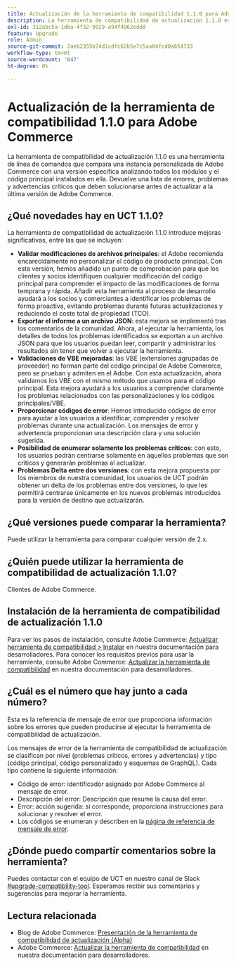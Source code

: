 ```yaml
---
title: Actualización de la herramienta de compatibilidad 1.1.0 para Adobe Commerce
description: La herramienta de compatibilidad de actualización 1.1.0 es una herramienta de línea de comandos que compara una instancia personalizada de Adobe Commerce con una versión específica analizando todos los módulos y el código principal instalados en ella. Devuelve una lista de errores, problemas y advertencias críticos que deben solucionarse antes de actualizar a la última versión de Adobe Commerce.
exl-id: 312abc5a-1d6a-4f32-9929-a94f4962eddd
feature: Upgrade
role: Admin
source-git-commit: 2aeb2355b74d1cdfc62b5e7c5aa04fcd0a654733
workflow-type: tm+mt
source-wordcount: '647'
ht-degree: 0%

---
```


# Actualización de la herramienta de compatibilidad 1.1.0 para Adobe Commerce

La herramienta de compatibilidad de actualización 1.1.0 es una herramienta de línea de comandos que compara una instancia personalizada de Adobe Commerce con una versión específica analizando todos los módulos y el código principal instalados en ella. Devuelve una lista de errores, problemas y advertencias críticos que deben solucionarse antes de actualizar a la última versión de Adobe Commerce.

## ¿Qué novedades hay en UCT 1.1.0?

La herramienta de compatibilidad de actualización 1.1.0 introduce mejoras significativas, entre las que se incluyen:

* **Validar modificaciones de archivos principales**: el Adobe recomienda encarecidamente no personalizar el código de producto principal. Con esta versión, hemos añadido un punto de comprobación para que los clientes y socios identifiquen cualquier modificación del código principal para comprender el impacto de las modificaciones de forma temprana y rápida. Añadir esta herramienta al proceso de desarrollo ayudará a los socios y comerciantes a identificar los problemas de forma proactiva, evitando problemas durante futuras actualizaciones y reduciendo el coste total de propiedad (TCO).
* **Exportar el informe a un archivo JSON**: esta mejora se implementó tras los comentarios de la comunidad. Ahora, al ejecutar la herramienta, los detalles de todos los problemas identificados se exportan a un archivo JSON para que los usuarios puedan leer, compartir y administrar los resultados sin tener que volver a ejecutar la herramienta.
* **Validaciones de VBE mejoradas**: las VBE (extensiones agrupadas de proveedor) no forman parte del código principal de Adobe Commerce, pero se prueban y admiten en el Adobe. Con esta actualización, ahora validamos los VBE con el mismo método que usamos para el código principal. Esta mejora ayudará a los usuarios a comprender claramente los problemas relacionados con las personalizaciones y los códigos principales/VBE.
* **Proporcionar códigos de error**: Hemos introducido códigos de error para ayudar a los usuarios a identificar, comprender y resolver problemas durante una actualización. Los mensajes de error y advertencia proporcionan una descripción clara y una solución sugerida.
* **Posibilidad de enumerar solamente los problemas críticos**: con esto, los usuarios podrán centrarse solamente en aquellos problemas que son críticos y generarán problemas al actualizar.
* **Problemas Delta entre dos versiones**: con esta mejora propuesta por los miembros de nuestra comunidad, los usuarios de UCT podrán obtener un delta de los problemas entre dos versiones, lo que les permitirá centrarse únicamente en los nuevos problemas introducidos para la versión de destino que actualizarán.

## ¿Qué versiones puede comparar la herramienta?

Puede utilizar la herramienta para comparar cualquier versión de 2.x.

## ¿Quién puede utilizar la herramienta de compatibilidad de actualización 1.1.0?

Clientes de Adobe Commerce.

## Instalación de la herramienta de compatibilidad de actualización 1.1.0

Para ver los pasos de instalación, consulte Adobe Commerce: [Actualizar herramienta de compatibilidad > Instalar](https://experienceleague.adobe.com/es/docs/commerce-operations/upgrade-guide/upgrade-compatibility-tool/use-upgrade-compatibility-tool/run) en nuestra documentación para desarrolladores. Para conocer los requisitos previos para usar la herramienta, consulte Adobe Commerce: [Actualizar la herramienta de compatibilidad](https://experienceleague.adobe.com/es/docs/commerce-operations/upgrade-guide/upgrade-compatibility-tool/prerequisites) en nuestra documentación para desarrolladores.

## ¿Cuál es el número que hay junto a cada número?

Esta es la referencia de mensaje de error que proporciona información sobre los errores que pueden producirse al ejecutar la herramienta de compatibilidad de actualización.

Los mensajes de error de la herramienta de compatibilidad de actualización se clasifican por nivel (problemas críticos, errores y advertencias) y tipo (código principal, código personalizado y esquemas de GraphQL). Cada tipo contiene la siguiente información:

* Código de error: identificador asignado por Adobe Commerce al mensaje de error.
* Descripción del error: Descripción que resume la causa del error.
* Error: acción sugerida: si corresponde, proporciona instrucciones para solucionar y resolver el error.
* Los códigos se enumeran y describen en la [página de referencia de mensaje de error](https://experienceleague.adobe.com/es/docs/commerce-operations/upgrade-guide/upgrade-compatibility-tool/reporting/error-messages).

## ¿Dónde puedo compartir comentarios sobre la herramienta?

Puedes contactar con el equipo de UCT en nuestro canal de Slack [#upgrade-compatibility-tool](https://magentocommeng.slack.com/archives/C019Y143U9F). Esperamos recibir sus comentarios y sugerencias para mejorar la herramienta.

## Lectura relacionada

* Blog de Adobe Commerce: [Presentación de la herramienta de compatibilidad de actualización (Alpha)](https://magento.com/blog/magento-news/introducing-upgrade-compatibility-tool)
* Adobe Commerce: [Actualizar la herramienta de compatibilidad](https://experienceleague.adobe.com/es/docs/commerce-operations/upgrade-guide/upgrade-compatibility-tool/overview) en nuestra documentación para desarrolladores.
